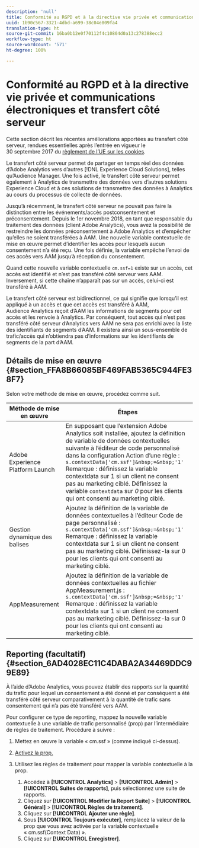 ```yaml
---
description: 'null'
title: Conformité au RGPD et à la directive vie privée et communications électroniques et transfert côté serveur
uuid: 1b90c567-3321-4dbd-a699-38c04e809fa4
translation-type: ht
source-git-commit: 16ba0b12e0f70112f4c10804d0a13c278388ecc2
workflow-type: ht
source-wordcount: '571'
ht-degree: 100%

---
```



# Conformité au RGPD et à la directive vie privée et communications électroniques et transfert côté serveur

Cette section décrit les récentes améliorations apportées au transfert côté serveur, rendues essentielles après l’entrée en vigueur le 30 septembre 2017 du [règlement de l’UE sur les cookies](https://ec.europa.eu/ipg/basics/legal/cookies/index_en.htm).

Le transfert côté serveur permet de partager en temps réel des données d’Adobe Analytics vers d’autres [!DNL Experience Cloud Solutions], telles qu’Audience Manager. Une fois activé, le transfert côté serveur permet également à Analytics de transmettre des données vers d’autres solutions Experience Cloud et à ces solutions de transmettre des données à Analytics au cours du processus de collecte de données.

Jusqu’à récemment, le transfert côté serveur ne pouvait pas faire la distinction entre les événements/accès postconsentement et préconsentement. Depuis le 1er novembre 2018, en tant que responsable du traitement des données (client Adobe Analytics), vous avez la possibilité de restreindre les données préconsentement à Adobe Analytics et d’empêcher qu’elles ne soient transférées à AAM. Une nouvelle variable contextuelle de mise en œuvre permet d’identifier les accès pour lesquels aucun consentement n’a été reçu. Une fois définie, la variable empêche l’envoi de ces accès vers AAM jusqu’à réception du consentement.

Quand cette nouvelle variable contextuelle `cm.ssf=1` existe sur un accès, cet accès est identifié et n’est pas transféré côté serveur vers AAM. Inversement, si cette chaîne n’apparaît pas sur un accès, celui-ci est transféré à AAM.

Le transfert côté serveur est bidirectionnel, ce qui signifie que lorsqu’il est appliqué à un accès et que cet accès est transféré à AAM, Audience Analytics reçoit d’AAM les informations de segments pour cet accès et les renvoie à Analytics. Par conséquent, tout accès qui n’est pas transféré côté serveur d’Analytics vers AAM ne sera pas enrichi avec la liste des identifiants de segments d’AAM. Il existera ainsi un sous-ensemble de trafic/accès qui n’obtiendra pas d’informations sur les identifiants de segments de la part d’AAM.

## Détails de mise en œuvre {#section_FFA8B66085BF469FAB5365C944FE38F7}

Selon votre méthode de mise en œuvre, procédez comme suit.

| Méthode de mise en œuvre | Étapes |
|--- |--- |
| Adobe Experience Platform Launch | En supposant que l’extension Adobe Analytics soit installée, ajoutez la définition de variable de données contextuelles suivante à l’éditeur de code personnalisé dans la configuration Action d’une règle : <br/>`s.contextData['cm.ssf']&nbsp;=&nbsp;'1' `<br/> Remarque : définissez la variable contextdata sur 1 si un client ne consent pas au marketing ciblé. Définissez la variable `contextdata` sur *0* pour les clients qui ont consenti au marketing ciblé. |
| Gestion dynamique des balises | Ajoutez la définition de la variable de données contextuelles à l’éditeur Code de page personnalisé : <br/>`s.contextData['cm.ssf']&nbsp;=&nbsp;'1' ` <br/>Remarque : définissez la variable contextdata sur 1 si un client ne consent pas au marketing ciblé. Définissez-la sur 0 pour les clients qui ont consenti au marketing ciblé. |
| AppMeasurement | Ajoutez la définition de la variable de données contextuelles au fichier AppMeasurement.js :  <br/>`s.contextData['cm.ssf']&nbsp;=&nbsp;'1' ` <br/>Remarque : définissez la variable contextdata sur 1 si un client ne consent pas au marketing ciblé. Définissez-la sur 0 pour les clients qui ont consenti au marketing ciblé. |

## Reporting (facultatif) {#section_6AD4028EC11C4DABA2A34469DDC99E89}

À l’aide d’Adobe Analytics, vous pouvez établir des rapports sur la quantité du trafic pour lequel un consentement a été donné et par conséquent a été transféré côté serveur comparativement à la quantité de trafic sans consentement qui n’a pas été transféré vers AAM.

Pour configurer ce type de reporting, mappez la nouvelle variable contextuelle à une variable de trafic personnalisé (prop) par l’intermédiaire de règles de traitement. Procédure à suivre :

1. Mettez en œuvre la variable « cm.ssf » (comme indiqué ci-dessus).
1. [Activez la prop.](/help/admin/admin/c-traffic-variables/traffic-var.md)
1. Utilisez les règles de traitement pour mapper la variable contextuelle à la prop.

   1. Accédez à **[!UICONTROL Analytics]** > **[!UICONTROL Admin]** > **[!UICONTROL Suites de rapports]**, puis sélectionnez une suite de rapports.
   1. Cliquez sur **[!UICONTROL Modifier la Report Suite]** > **[!UICONTROL Général]** > **[!UICONTROL Règles de traitement]**.
   1. Cliquez sur **[!UICONTROL Ajouter une règle]**.
   1. Sous **[!UICONTROL Toujours exécuter]**, remplacez la valeur de la prop que vous avez activée par la variable contextuelle « cm.ssf(Context Data) ».
   1. Cliquez sur **[!UICONTROL Enregistrer]**.

